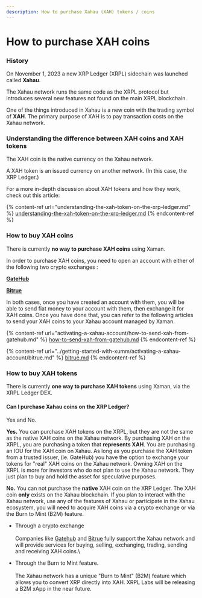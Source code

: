 ```yaml
---
description: How to purchase Xahau (XAH) tokens / coins
---
```


# How to purchase XAH coins

### History

On November 1, 2023 a new XRP Ledger (XRPL) sidechain was launched called **Xahau**.

The Xahau network runs the same code as the XRPL protocol but introduces several new features not found on the main XRPL blockchain.&#x20;

One of the things introduced in Xahau is a new coin with the trading symbol of **XAH**. The primary purpose of XAH is to pay transaction costs on the Xahau network.&#x20;

### Understanding the difference between XAH coins and XAH tokens

The XAH coin is the native currency on the Xahau network.

A XAH token is an issued currency on another network. (In this case, the XRP Ledger.)

For a more in-depth discussion about  XAH tokens and how they work, check out this article:

{% content-ref url="understanding-the-xah-token-on-the-xrp-ledger.md" %}
[understanding-the-xah-token-on-the-xrp-ledger.md](understanding-the-xah-token-on-the-xrp-ledger.md)
{% endcontent-ref %}

### How to buy XAH coins

There is currently **no way to purchase XAH coins** using Xaman.

In order to purchase XAH coins, you need to open an account with either of the following two crypto exchanges :

[**GateHub** ](https://signin.gatehub.net/signup)

[**Bitrue**](https://www.bitrue.com/user/register)

In both cases, once you have created an account with them, you will be able to send fiat money to your account with them, then exchange it for XAH coins. Once you have done that, you can refer to the following articles to send your XAH coins to your Xahau account managed by Xaman.

{% content-ref url="activating-a-xahau-account/how-to-send-xah-from-gatehub.md" %}
[how-to-send-xah-from-gatehub.md](activating-a-xahau-account/how-to-send-xah-from-gatehub.md)
{% endcontent-ref %}

{% content-ref url="../getting-started-with-xumm/activating-a-xahau-account/bitrue.md" %}
[bitrue.md](../getting-started-with-xumm/activating-a-xahau-account/bitrue.md)
{% endcontent-ref %}



### How to buy XAH tokens

There is currently **one way to purchase XAH tokens** using Xaman, via the XRPL Ledger DEX.





####

#### Can I purchase Xahau coins on the XRP Ledger?

Yes and No.

**Yes.** You can purchase XAH tokens on the XRPL, but they are not the same as the native XAH coins on the Xahau network. By purchasing XAH on the XRPL, you are purchasing a token that **represents XAH**. You are purchasing an IOU for the XAH coin on Xahau. As long as you purchase the XAH token from a trusted issuer, (ie. GateHub) you have the option to exchange your tokens for "real" XAH coins on the Xahau network. Owning XAH on the XRPL is more for investors who do not plan to use the Xahau network. They just plan to buy and hold the asset for speculative purposes.

**No.** You can not purchase the **native** XAH coin on the XRP Ledger. The XAH coin **only** exists on the Xahau blockchain. If you plan to interact with the Xahau network, use any of the features of Xahau or participate in the Xahau ecosystem, you will need to acquire XAH coins via a crypto exchange or via the Burn to Mint (B2M) feature.

* Through a crypto exchange  \
  \
  Companies like [Gatehub](https://gatehub.net/) and [Bitrue](https://www.bitrue.com/home/) fully support the Xahau network and will provide services for buying, selling, exchanging, trading, sending and receiving XAH coins.\

* Through the Burn to Mint feature.\
  \
  The Xahau network has a unique "Burn to Mint" (B2M) feature which allows you to convert XRP directly into XAH. XRPL Labs will be releasing a B2M xApp in the near future.
